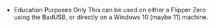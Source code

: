 * Education Purposes Only
This can be used on either a Flipper Zero using the BadUSB, or directly on a Windows 10 (maybe 11) machine.
